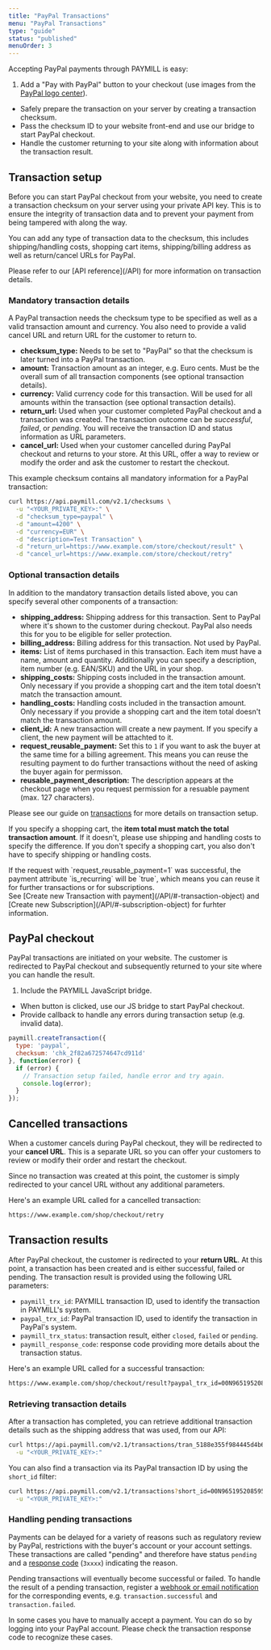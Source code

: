 ```yaml
---
title: "PayPal Transactions"
menu: "PayPal Transactions"
type: "guide"
status: "published"
menuOrder: 3
---
```


Accepting PayPal payments through PAYMILL is easy:

1. Add a "Pay with PayPal" button to your checkout (use images from the [PayPal logo center](https://www.paypal.com/webapps/mpp/logo-center)).
- Safely prepare the transaction on your server by creating a transaction checksum.
- Pass the checksum ID to your website front-end and use our bridge to start PayPal checkout.
- Handle the customer returning to your site along with information about the transaction result.

## Transaction setup

Before you can start PayPal checkout from your website, you need to create a transaction checksum on your server using your private API key. This is to ensure the integrity of transaction data and to prevent your payment from being tampered with along the way.

You can add any type of transaction data to the checksum, this includes shipping/handling costs, shopping cart items, shipping/billing address as well as return/cancel URLs for PayPal.

<div class="info">
Please refer to our [API reference](/API) for more information on transaction details.
</div>

### Mandatory transaction details

A PayPal transaction needs the checksum type to be specified as well as a valid transaction amount and currency. You also need to provide a valid cancel URL and return URL for the customer to return to.

- **checksum_type:** Needs to be set to "PayPal" so that the checksum is later turned into a PayPal transaction.
- **amount:** Transaction amount as an integer, e.g. Euro cents. Must be the overall sum of all transaction components (see optional transaction details).
- **currency:** Valid currency code for this transaction. Will be used for all amounts within the transaction (see optional transaction details).
- **return_url:** Used when your customer completed PayPal checkout and a transaction was created. The transaction outcome can be *successful*, *failed*, or *pending*. You will receive the transaction ID and status information as URL parameters.
- **cancel_url:** Used when your customer cancelled during PayPal checkout and returns to your store. At this URL, offer a way to review or modify the order and ask the customer to restart the checkout.

This example checksum contains all mandatory information for a PayPal transaction:

```sh
curl https://api.paymill.com/v2.1/checksums \
  -u "<YOUR_PRIVATE_KEY>:" \
  -d "checksum_type=paypal" \
  -d "amount=4200" \
  -d "currency=EUR" \
  -d "description=Test Transaction" \
  -d "return_url=https://www.example.com/store/checkout/result" \
  -d "cancel_url=https://www.example.com/store/checkout/retry"
```

### Optional transaction details

In addition to the mandatory transaction details listed above, you can specify several other components of a transaction:

- **shipping_address:** Shipping address for this transaction. Sent to PayPal where it's shown to the customer during checkout. PayPal also needs this for you to be eligible for seller protection.
- **billing_address:** Billing address for this transaction. Not used by PayPal.
- **items:** List of items purchased in this transaction. Each item must have a name, amount and quantity. Additionally you can specify a description, item number (e.g. EAN/SKU) and the URL in your shop.
- **shipping_costs:** Shipping costs included in the transaction amount. Only necessary if you provide a shopping cart and the item total doesn't match the transaction amount.
- **handling_costs:** Handling costs included in the transaction amount. Only necessary if you provide a shopping cart and the item total doesn't match the transaction amount.
- **client_id:** A new transaction will create a new payment. If you specify a client, the new payment will be attachted to it.
- **request_reusable_payment:** Set this to `1` if you want to ask the buyer at the same time for a billing agreement. This means you can reuse the resulting payment to do further transactions without the need of asking the buyer again for permisson.
- **reusable_payment_description:** The description appears at the checkout page when you request permission for a resuable payment (max. 127 characters).

Please see our guide on [transactions](/guides/reference/transactions.html) for more details on transaction setup.

<p class="important">If you specify a shopping cart, the <strong>item total must match the total transaction amount</strong>. If it doesn't, please use shipping and handling costs to specify the difference. If you don't specify a shopping cart, you also don't have to specify shipping or handling costs.</p>

<div class="info">If the request with `request_reusable_payment=1` was successful, the payment attribute `is_recurring` will be `true`, which means you can reuse it for further transactions or for subscriptions.<br>
See [Create new Transaction with payment](/API/#-transaction-object) and [Create new Subscription](/API/#-subscription-object) for furhter information.
</div>

## PayPal checkout

PayPal transactions are initiated on your website. The customer is redirected to PayPal checkout and subsequently returned to your site where you can handle the result.

1. Include the PAYMILL JavaScript bridge.
- When button is clicked, use our JS bridge to start PayPal checkout.
- Provide callback to handle any errors during transaction setup (e.g. invalid data).

```javascript
paymill.createTransaction({
  type: 'paypal',
  checksum: 'chk_2f82a672574647cd911d'
}, function(error) {
  if (error) {
    // Transaction setup failed, handle error and try again.
    console.log(error);
  }
});
```

## Cancelled transactions

When a customer cancels during PayPal checkout, they will be redirected to your **cancel URL**. This is a separate URL so you can offer your customers to review or modify their order and restart the checkout.

Since no transaction was created at this point, the customer is simply redirected to your cancel URL without any additional parameters.

Here's an example URL called for a cancelled transaction:

```sh
https://www.example.com/shop/checkout/retry
```

## Transaction results

After PayPal checkout, the customer is redirected to your **return URL**. At this point, a transaction has been created and is either successful, failed or pending. The transaction result is provided using the following URL parameters:

- `paymill_trx_id`: PAYMILL transaction ID, used to identify the transaction in PAYMILL's system.
- `paypal_trx_id`: PayPal transaction ID, used to identify the transaction in PayPal's system.
- `paymill_trx_status`: transaction result, either `closed`, `failed` or `pending`.
- `paymill_response_code`: response code providing more details about the transaction status.

Here's an example URL called for a successful transaction:

```sh
https://www.example.com/shop/checkout/result?paypal_trx_id=00N9651952085952K&paymill_trx_id=tran_5188e355f984445d4b66a45c43fa&paymill_trx_status=closed&paymill_response_code=20000
```

### Retrieving transaction details

After a transaction has completed, you can retrieve additional transaction details such as the shipping address that was used, from our API:

```sh
curl https://api.paymill.com/v2.1/transactions/tran_5188e355f984445d4b66a45c43fa \
  -u "<YOUR_PRIVATE_KEY>:"
```

You can also find a transaction via its PayPal transaction ID by using the `short_id` filter:

```sh
curl https://api.paymill.com/v2.1/transactions?short_id=00N9651952085952K \
  -u "<YOUR_PRIVATE_KEY>:"
```

### Handling pending transactions

Payments can be delayed for a variety of reasons such as regulatory review by PayPal, restrictions with the buyer's account or your account settings. These transactions are called "pending" and therefore have status `pending` and a [response code](/API/#response-codes) (`3xxxx`) indicating the reason.

Pending transactions will eventually become successful or failed. To handle the result of a pending transaction, register a [webhook or email notification](/API/#webhooks) for the corresponding events, e.g. `transaction.successful` and `transaction.failed`.

<div class="info">
In some cases you have to manually accept a payment. You can do so by logging into your PayPal account. Please check the transaction response code to recognize these cases.
</div>

